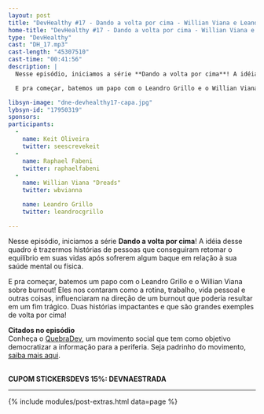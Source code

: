 ```yaml
---
layout: post
title: "DevHealthy #17 - Dando a volta por cima - Willian Viana e Leandro Grillo - Parte 1"
home-title: "DevHealthy #17 - Dando a volta por cima - Willian Viana e Leandro Grillo - Parte 1"
type: "DevHealthy"
cast: "DH_17.mp3"
cast-length: "45307510"
cast-time: "00:41:56"
description: |
  Nesse episódio, iniciamos a série **Dando a volta por cima**! A idéia desse quadro é trazermos histórias de pessoas que conseguiram retomar o equilíbrio em suas vidas após sofrerem algum baque em relação à sua saúde mental ou física.

  E pra começar, batemos um papo com o Leandro Grillo e o Willian Viana sobre burnout! Eles nos contaram como a rotina, trabalho, vida pessoal e outras coisas, influenciaram na direção de um burnout que poderia resultar em um fim trágico. Duas histórias impactantes e que são grandes exemples de volta por cima!

libsyn-image: "dne-devhealthy17-capa.jpg"
lybsyn-id: "17950319"
sponsors:
participants:
  -
    name: Keit Oliveira
    twitter: seescrevekeit
  -
    name: Raphael Fabeni
    twitter: raphaelfabeni
  -
    name: Willian Viana "Dreads"
    twitter: wbvianna

    name: Leandro Grillo
    twitter: leandrocgrillo

---
```


Nesse episódio, iniciamos a série **Dando a volta por cima**! A idéia desse quadro é trazermos histórias de pessoas que conseguiram retomar o equilíbrio em suas vidas após sofrerem algum baque em relação à sua saúde mental ou física.

E pra começar, batemos um papo com o Leandro Grillo e o Willian Viana sobre burnout! Eles nos contaram como a rotina, trabalho, vida pessoal e outras coisas, influenciaram na direção de um burnout que poderia resultar em um fim trágico. Duas histórias impactantes e que são grandes exemples de volta por cima!

**Citados no episódio**<br />
Conheça o [QuebraDev](https://quebradev.com.br/), um movimento social que tem como objetivo democratizar a informação para a periferia. Seja padrinho do movimento, [saiba mais aqui](https://www.padrim.com.br/quebradev).

<br /><strong>CUPOM STICKERSDEVS 15%: DEVNAESTRADA</strong>

---

{% include modules/post-extras.html data=page %}
